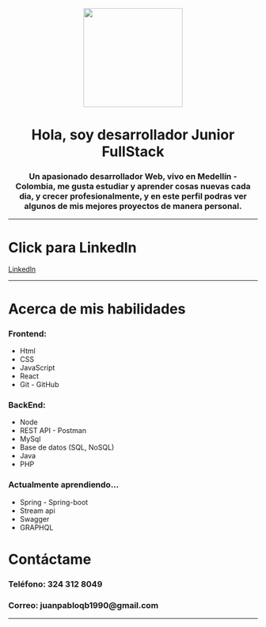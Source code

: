 <div id:"header" align="center">
  <img src="https://media.giphy.com/media/bGgsc5mWoryfgKBx1u/giphy.gif" width="200"/>
  <h1 align="center">Hola, soy desarrollador Junior FullStack</h1>
  <h3 align="center">Un apasionado desarrollador Web, vivo en Medellín - Colombia, me gusta estudiar y aprender cosas nuevas       cada dia, y crecer profesionalmente, y en este perfil podras ver algunos de mis mejores proyectos de manera personal.
  </h3>
  
</div>
<hr/>

<div id="badges" align=="center">
  <h1>Click para Linkedln</h1>
  <a href="https://www.linkedin.com/in/juanpabloqb/">
    Linkedln
  </a>
</div>
<hr/>

<div>
  <h1>Acerca de mis habilidades</h1>
  
  <h3>Frontend:</h3>
  <ul>
    <li>Html</li>
    <li>CSS</li>
    <li>JavaScript</li>
    <li>React</li>
    <li>Git - GitHub</li>
  </ul>
  
  <h3>BackEnd:</h3>
  <ul>
    <li>Node</li>
    <li>REST API - Postman</li>
    <li>MySql</li>
    <li>Base de datos (SQL, NoSQL)</li>
    <li>Java</li>
    <li>PHP</li>
  </ul>
  <h3>Actualmente aprendiendo...</h3>
  <ul>
    <li>Spring - Spring-boot</li>
    <li>Stream api</li>
    <li>Swagger</li>
    <li>GRAPHQL</li>
  </ul>
</div>
<div id="badges" align=="center">
  <h1>Contáctame</h1>
  <h3>
    Teléfono: 324 312 8049
  </h3>
  <h3>
    Correo: juanpabloqb1990@gmail.com
  </h3>
</div>
<hr/>
